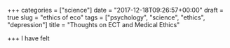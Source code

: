 +++
categories = ["science"]
date = "2017-12-18T09:26:57+00:00"
draft = true
slug = "ethics of eco"
tags = ["psychology", "science", "ethics", "depression"]
title = "Thoughts on ECT and Medical Ethics"

+++
I have felt 
